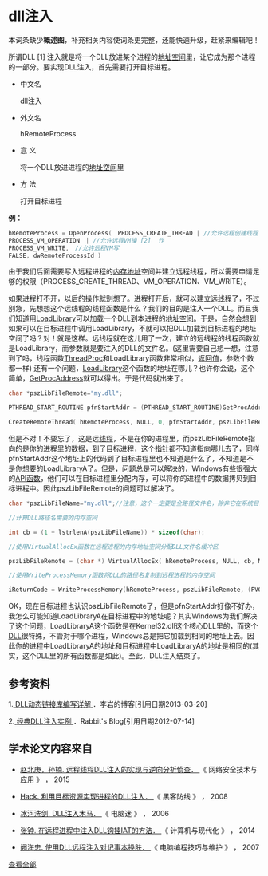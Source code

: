 # dll注入

本词条缺少**概述图**，补充相关内容使词条更完整，还能快速升级，赶紧来编辑吧！

所谓DLL [1]  注入就是将一个DLL放进某个进程的[地址空间](https://baike.baidu.com/item/%E5%9C%B0%E5%9D%80%E7%A9%BA%E9%97%B4)里，让它成为那个进程的一部分。要实现DLL注入，首先需要打开目标进程。



- 中文名

  dll注入

- 外文名

  hRemoteProcess

- 意    义

  将一个DLL放进进程的[地址空间](https://baike.baidu.com/item/%E5%9C%B0%E5%9D%80%E7%A9%BA%E9%97%B4)里

- 方    法

  打开目标进程

**例：**

```cpp
hRemoteProcess = OpenProcess(　PROCESS_CREATE_THREAD | //允许远程创建线程
PROCESS_VM_OPERATION　| //允许远程VM操 [2]  作
PROCESS_VM_WRITE,　//允许远程VM写
FALSE, dwRemoteProcessId )
```

由于我们后面需要写入远程进程的[内存地址](https://baike.baidu.com/item/%E5%86%85%E5%AD%98%E5%9C%B0%E5%9D%80)空间并建立远程线程，所以需要申请足够的权限（PROCESS_CREATE_THREAD、VM_OPERATION、VM_WRITE）。

如果进程打不开，以后的操作就别想了。进程打开后，就可以建立远[线程](https://baike.baidu.com/item/%E7%BA%BF%E7%A8%8B)了，不过别急，先想想这个远线程的线程函数是什么？我们的目的是注入一个DLL。而且我们知道用[LoadLibrary](https://baike.baidu.com/item/LoadLibrary/9598035)可以加载一个DLL到本进程的[地址空间](https://baike.baidu.com/item/%E5%9C%B0%E5%9D%80%E7%A9%BA%E9%97%B4)。于是，自然会想到如果可以在目标进程中调用LoadLibrary，不就可以把DLL加载到目标进程的地址空间了吗？对！就是这样。远线程就在这儿用了一次，建立的远线程的线程函数就是LoadLibrary，而参数就是要注入的DLL的文件名。(这里需要自己想一想，注意到了吗，线程函数[ThreadProc](https://baike.baidu.com/item/ThreadProc/6454209)和LoadLibrary函数非常相似，[返回值](https://baike.baidu.com/item/%E8%BF%94%E5%9B%9E%E5%80%BC/9629649)，参数个数都一样) 还有一个问题，[LoadLibrary](https://baike.baidu.com/item/LoadLibrary/9598035)这个函数的地址在哪儿？也许你会说，这个简单，[GetProcAddress](https://baike.baidu.com/item/GetProcAddress/1633633)就可以得出。于是代码就出来了。

```cpp
char *pszLibFileRemote="my.dll";

PTHREAD_START_ROUTINE pfnStartAddr = (PTHREAD_START_ROUTINE)GetProcAddress(GetModuleHandle("Kernel32"), "LoadLibraryA");

CreateRemoteThread( hRemoteProcess, NULL, 0, pfnStartAddr, pszLibFileRemote, 0, NULL);
```

但是不对！不要忘了，这是远[线程](https://baike.baidu.com/item/%E7%BA%BF%E7%A8%8B)，不是在你的进程里，而pszLibFileRemote指向的是你的进程里的数据，到了目标进程，这个[指针](https://baike.baidu.com/item/%E6%8C%87%E9%92%88)都不知道指向哪儿去了，同样pfnStartAddr这个地址上的代码到了目标进程里也不知道是什么了，不知道是不是你想要的LoadLibraryA了。但是，问题总是可以解决的，Windows有些很强大的[API函数](https://baike.baidu.com/item/API%E5%87%BD%E6%95%B0/9554990)，他们可以在目标进程里分配内存，可以将你的进程中的数据拷贝到目标进程中。因此pszLibFileRemote的问题可以解决了。

```cpp
char *pszLibFileName="my.dll";//注意，这个一定要是全路径文件名，除非它在系统目录里；原因大家自己想想。

//计算DLL路径名需要的内存空间

int cb = (1 + lstrlenA(pszLibFileName)) * sizeof(char);

//使用VirtualAllocEx函数在远程进程的内存地址空间分配DLL文件名缓冲区

pszLibFileRemote = (char *) VirtualAllocEx( hRemoteProcess, NULL, cb, MEM_COMMIT, PAGE_READWRITE);

//使用WriteProcessMemory函数将DLL的路径名复制到远程进程的内存空间

iReturnCode = WriteProcessMemory(hRemoteProcess, pszLibFileRemote, (PVOID) pszLibFileName, cb, NULL);
```

OK，现在目标进程也认识pszLibFileRemote了，但是pfnStartAddr好像不好办，我怎么可能知道LoadLibraryA在目标进程中的地址呢？其实Windows为我们解决了这个问题，LoadLibraryA这个函数是在Kernel32.dll这个核心DLL里的，而这个[DLL](https://baike.baidu.com/item/DLL)很特殊，不管对于哪个进程，Windows总是把它加载到相同的地址上去。因此你的进程中LoadLibraryA的地址和目标进程中LoadLibraryA的地址是相同的(其实，这个DLL里的所有函数都是如此)。至此，DLL注入结束了。

## 参考资料

1.[  ](https://baike.baidu.com/item/dll%E6%B3%A8%E5%85%A5/8420208?fr=aladdin#ref_[1]_2052068)[DLL动态链接库编写详解 ](https://baike.baidu.com/reference/8420208/76dc6AFTpfEn4lUdjVM6TCck8uXwDd-48m6DcVou-MpiebSSeojDLaVGzflZPH2GrIoM4YIMBo5hwA-KiY8iAK0QCA9CIMHOHMQJ13fD8kNA4myMLmPm) ．李岩的博客[引用日期2013-03-20]

2.[  ](https://baike.baidu.com/item/dll%E6%B3%A8%E5%85%A5/8420208?fr=aladdin#ref_[2]_2052068)[经典DLL注入实例 ](https://baike.baidu.com/reference/8420208/73a0CfcsOPNoABZ2JoFLcYA_8yLWurh3Kkk7Lky4fAfJFRTHJPydjvV6YUtHVQk8DwgNjGipgOSIcj0c) ．Rabbit's Blog[引用日期2012-07-14]

## 学术论文内容来自

- [赵北庚，孙楠.    远程线程DLL注入的实现与逆向分析侦查． ](https://xueshu.baidu.com/usercenter/paper/show?paperid=b5d4ec7c56bf8ac62ba6b347fb87d643&tn=SE_baiduxueshu_c1gjeupa&ie=utf-8&site=baike)《 网络安全技术与应用 》 ， 2015 

- [Hack.    利用目标资源实现进程的DLL注入． ](https://xueshu.baidu.com/usercenter/paper/show?paperid=7ebb49aa567eef4ec91381a042bde180&tn=SE_baiduxueshu_c1gjeupa&ie=utf-8&site=baike)《 黑客防线 》 ， 2008  

- [冰河洗剑.    DLL注入木马． ](https://xueshu.baidu.com/usercenter/paper/show?paperid=2edce41da75c0f8ed7f0e2a634644004&tn=SE_baiduxueshu_c1gjeupa&ie=utf-8&site=baike)《 电脑迷 》 ， 2006 

-  [张钟.    在远程进程中注入DLL钩挂IAT的方法． ](https://xueshu.baidu.com/usercenter/paper/show?paperid=3dceba8fafafa1403c5a29fb4a20ac09&tn=SE_baiduxueshu_c1gjeupa&ie=utf-8&site=baike)《 计算机与现代化 》 ， 2014 

-  [阙海忠.    使用DLL远程注入对记事本换肤． ](https://xueshu.baidu.com/usercenter/paper/show?paperid=c5f2449fd70278232182379bbdb1c5cb&tn=SE_baiduxueshu_c1gjeupa&ie=utf-8&site=baike)《 电脑编程技巧与维护 》 ， 2007

  [查看全部 ](https://xueshu.baidu.com/s?wd=intitle%3A%28dll%E6%B3%A8%E5%85%A5%29&tn=SE_baiduxueshu_c1gjeupa&ie=utf-8&sc_from=pingtai7&site=baike)